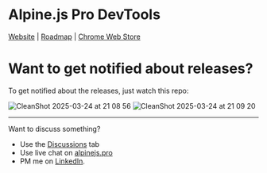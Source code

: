 # Alpine.js Pro DevTools

[Website](https://alpinejs.pro/) | 
[Roadmap](https://github.com/orgs/alpine-pro/projects/3/views/1) | 
[Chrome Web Store](https://chromewebstore.google.com/detail/lljjpbaakboipfnhngbmmfmlbiiklmnl)

# Want to get notified about releases?

To get notified about the releases, just watch this repo:

![CleanShot 2025-03-24 at 21 08 56](https://github.com/user-attachments/assets/f171f279-a46e-4bec-b462-79ed7cb1a061)
![CleanShot 2025-03-24 at 21 09 20](https://github.com/user-attachments/assets/36a1f107-cd52-4ef7-b986-927053568770)

---

Want to discuss something? 
- Use the [Discussions](https://github.com/alpine-pro/devtools/discussions) tab
- Use live chat on [alpinejs.pro](https://alpinejs.pro/contact)
- PM me on [LinkedIn](https://www.linkedin.com/in/igloczek/).

